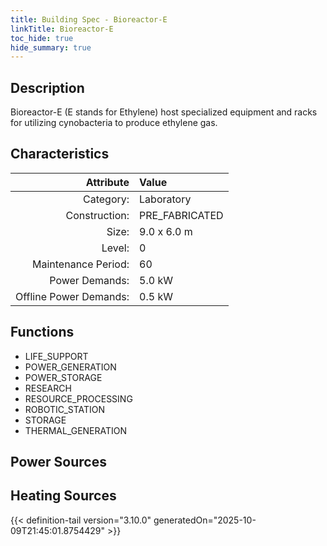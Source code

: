 ```yaml
---
title: Building Spec - Bioreactor-E
linkTitle: Bioreactor-E
toc_hide: true
hide_summary: true
---
```

<!-- This is generated by the MarsSim HelpGenertor, do not edit. -->

## Description
Bioreactor-E (E stands for Ethylene) host specialized equipment and racks for utilizing cynobacteria &#10;to produce ethylene gas.

## Characteristics

| Attribute      | Value |
|--------:|:------|
|Category:|Laboratory|
|Construction:|PRE_FABRICATED|
|Size:|9.0 x 6.0 m|
|Level:|0|
|Maintenance Period:|60|
|Power Demands:|5.0 kW|
|Offline Power Demands:|0.5 kW|

## Functions
      
- LIFE_SUPPORT
- POWER_GENERATION
- POWER_STORAGE
- RESEARCH
- RESOURCE_PROCESSING
- ROBOTIC_STATION
- STORAGE
- THERMAL_GENERATION


## Power Sources
      

## Heating Sources



{{< definition-tail version="3.10.0" generatedOn="2025-10-09T21:45:01.8754429" >}}

